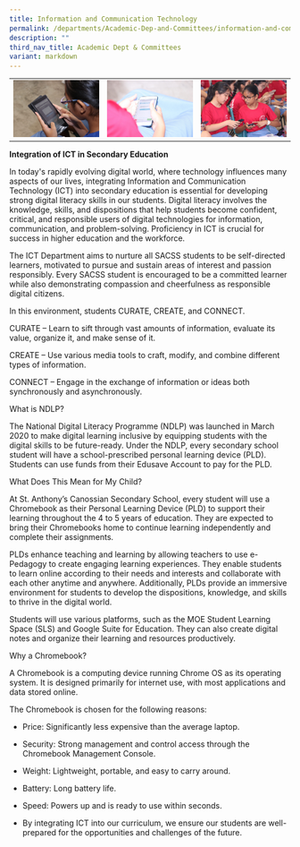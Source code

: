 ```yaml
---
title: Information and Communication Technology
permalink: /departments/Academic-Dep-and-Committees/information-and-communication-technology/
description: ""
third_nav_title: Academic Dept & Committees
variant: markdown
---
```

|   |   |   |
|---|---|---|
|  ![](/images/Departments/Academic%20Dep%20&%20Comittee/Infocomm%20Technology/IMG_6805-scaled.jpg) | ![](/images/Departments/Academic%20Dep%20&%20Comittee/Infocomm%20Technology/IMG_6844-scaled.jpg)  | ![](/images/Departments/Academic%20Dep%20&%20Comittee/Infocomm%20Technology/IMG_6852-scaled.jpg)  |

**Integration of ICT in Secondary Education**

  

In today's rapidly evolving digital world, where technology influences many aspects of our lives, integrating Information and Communication Technology (ICT) into secondary education is essential for developing strong digital literacy skills in our students. Digital literacy involves the knowledge, skills, and dispositions that help students become confident, critical, and responsible users of digital technologies for information, communication, and problem-solving. Proficiency in ICT is crucial for success in higher education and the workforce.

  

The ICT Department aims to nurture all SACSS students to be self-directed learners, motivated to pursue and sustain areas of interest and passion responsibly. Every SACSS student is encouraged to be a committed learner while also demonstrating compassion and cheerfulness as responsible digital citizens.

  

In this environment, students CURATE, CREATE, and CONNECT.

  

CURATE – Learn to sift through vast amounts of information, evaluate its value, organize it, and make sense of it.

  

CREATE – Use various media tools to craft, modify, and combine different types of information.

  

CONNECT – Engage in the exchange of information or ideas both synchronously and asynchronously.

  

What is NDLP?

  

The National Digital Literacy Programme (NDLP) was launched in March 2020 to make digital learning inclusive by equipping students with the digital skills to be future-ready. Under the NDLP, every secondary school student will have a school-prescribed personal learning device (PLD). Students can use funds from their Edusave Account to pay for the PLD.

  

What Does This Mean for My Child?

  

At St. Anthony’s Canossian Secondary School, every student will use a Chromebook as their Personal Learning Device (PLD) to support their learning throughout the 4 to 5 years of education. They are expected to bring their Chromebooks home to continue learning independently and complete their assignments.

  

PLDs enhance teaching and learning by allowing teachers to use e-Pedagogy to create engaging learning experiences. They enable students to learn online according to their needs and interests and collaborate with each other anytime and anywhere. Additionally, PLDs provide an immersive environment for students to develop the dispositions, knowledge, and skills to thrive in the digital world.

  

Students will use various platforms, such as the MOE Student Learning Space (SLS) and Google Suite for Education. They can also create digital notes and organize their learning and resources productively.

  

Why a Chromebook?

  

A Chromebook is a computing device running Chrome OS as its operating system. It is designed primarily for internet use, with most applications and data stored online.

  

The Chromebook is chosen for the following reasons:

  

*   Price: Significantly less expensive than the average laptop.
    
*   Security: Strong management and control access through the Chromebook Management Console.
    
*   Weight: Lightweight, portable, and easy to carry around.
    
*   Battery: Long battery life.
    
*   Speed: Powers up and is ready to use within seconds.
    
*   By integrating ICT into our curriculum, we ensure our students are well-prepared for the opportunities and challenges of the future.